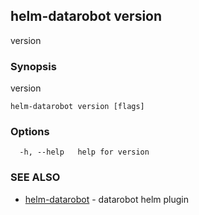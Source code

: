 ## helm-datarobot version

version

### Synopsis

version

```
helm-datarobot version [flags]
```

### Options

```
  -h, --help   help for version
```

### SEE ALSO

* [helm-datarobot](helm-datarobot.md)	 - datarobot helm plugin

